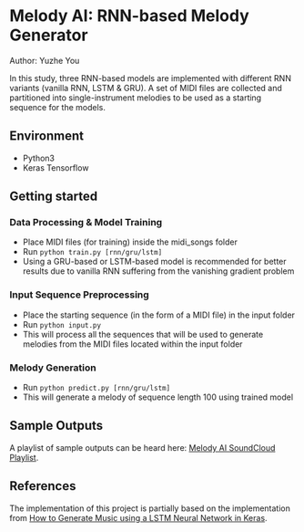 
# Melody AI: RNN-based Melody Generator

Author:
Yuzhe You

In this study, three RNN-based models are implemented with different RNN variants (vanilla RNN, LSTM & GRU). A set of MIDI files are collected and partitioned into single-instrument melodies to be used as a starting sequence for the models.

## Environment
- Python3
- Keras Tensorflow

## Getting started

### Data Processing & Model Training
* Place MIDI files (for training) inside the midi_songs folder
* Run `python train.py [rnn/gru/lstm]`
* Using a GRU-based or LSTM-based model is recommended for better results due to vanilla RNN suffering from the vanishing gradient problem

### Input Sequence Preprocessing
* Place the starting sequence (in the form of a MIDI file) in the input folder
* Run `python input.py`
* This will process all the sequences that will be used to generate melodies from the MIDI files located within the input folder

### Melody Generation
* Run `python predict.py [rnn/gru/lstm]`
* This will generate a melody of sequence length 100 using trained model

## Sample Outputs
A playlist of sample outputs can be heard here:
[Melody AI SoundCloud Playlist](https://soundcloud.com/yyou22/sets/melody-ai).

## References
The implementation of this project is partially based on the implementation from [How to Generate Music using a LSTM Neural Network in Keras](https://towardsdatascience.com/how-to-generate-music-using-a-lstm-neural-network-in-keras-68786834d4c5).